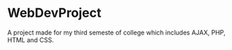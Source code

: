# WebDevProject

A project made for my third semeste of college which includes AJAX, PHP, HTML and CSS.
